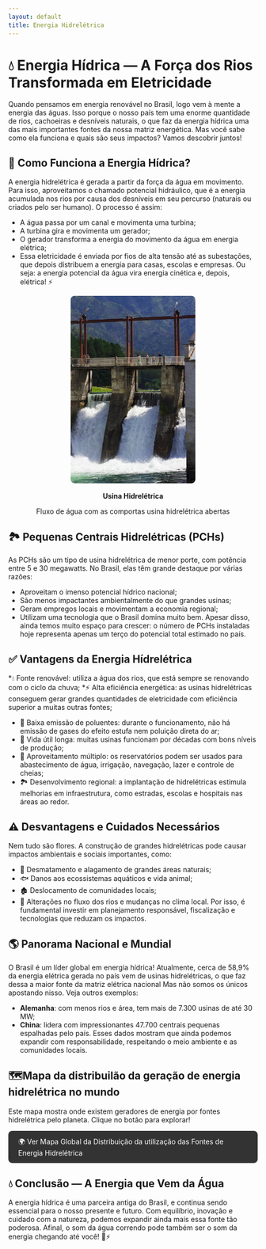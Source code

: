 ```yaml
---
layout: default
title: Energia Hidrelétrica
---
```


# **💧 Energia Hídrica — A Força dos Rios Transformada em Eletricidade**

Quando pensamos em energia renovável no Brasil, logo vem à mente a energia das águas. Isso porque o nosso país tem uma enorme quantidade de rios, cachoeiras e desníveis naturais, o que faz da energia hídrica uma das mais importantes fontes da nossa matriz energética. Mas você sabe como ela funciona e quais são seus impactos? Vamos descobrir juntos!

## **🌊 Como Funciona a Energia Hídrica?**

A energia hidrelétrica é gerada a partir da força da água em movimento. Para isso, aproveitamos o chamado potencial hidráulico, que é a energia acumulada nos rios por causa dos desníveis em seu percurso (naturais ou criados pelo ser humano).
O processo é assim:
* A água passa por um canal e movimenta uma turbina;
* A turbina gira e movimenta um gerador;
* O gerador transforma a energia do movimento da água em energia elétrica;
* Essa eletricidade é enviada por fios de alta tensão até as subestações, que depois distribuem a energia para casas, escolas e empresas.
  Ou seja: a energia potencial da água vira energia cinética e, depois, elétrica! ⚡

<div style="text-align: center;">
  <img 
    src="https://raw.githubusercontent.com/cauaschuch/barao_ciencias/main/IMAGES/Usina%20Hidreletrica.jpg"
    alt="Usina hidrelétrica"
    style="max-width: 50%; border-radius: 8px;">
  <p><strong>Usina Hidrelétrica</strong></p>
  <p>Fluxo de água com as comportas usina hidrelétrica abertas</p>
</div>

## **🏞️ Pequenas Centrais Hidrelétricas (PCHs)**

As PCHs são um tipo de usina hidrelétrica de menor porte, com potência entre 5 e 30 megawatts. No Brasil, elas têm grande destaque por várias razões:
* Aproveitam o imenso potencial hídrico nacional;
* São menos impactantes ambientalmente do que grandes usinas;
* Geram empregos locais e movimentam a economia regional;
* Utilizam uma tecnologia que o Brasil domina muito bem.
  Apesar disso, ainda temos muito espaço para crescer: o número de PCHs instaladas hoje representa apenas um terço do potencial total estimado no país.

## **✅ Vantagens da Energia Hídrelétrica**

*💧 Fonte renovável: utiliza a água dos rios, que está sempre se renovando com o ciclo da chuva;
*⚡ Alta eficiência energética: as usinas hidrelétricas conseguem gerar grandes quantidades de eletricidade com eficiência superior a muitas outras fontes;
* 🌿 Baixa emissão de poluentes: durante o funcionamento, não há emissão de gases do efeito estufa nem poluição direta do ar;
* 🧭 Vida útil longa: muitas usinas funcionam por décadas com bons níveis de produção;
* 🚿 Aproveitamento múltiplo: os reservatórios podem ser usados para abastecimento de água, irrigação, navegação, lazer e controle de cheias;
* 🏞️ Desenvolvimento regional: a implantação de hidrelétricas estimula melhorias em infraestrutura, como estradas, escolas e hospitais nas áreas ao redor.

## **⚠️ Desvantagens e Cuidados Necessários**

Nem tudo são flores. A construção de grandes hidrelétricas pode causar impactos ambientais e sociais importantes, como:
* 🌳 Desmatamento e alagamento de grandes áreas naturais;
* 🐟 Danos aos ecossistemas aquáticos e vida animal;
* 🏚️ Deslocamento de comunidades locais;
* 🔄 Alterações no fluxo dos rios e mudanças no clima local.
  Por isso, é fundamental investir em planejamento responsável, fiscalização e tecnologias que reduzam os impactos.

## **🌎 Panorama Nacional e Mundial**

O Brasil é um líder global em energia hídrica! Atualmente, cerca de 58,9% da energia elétrica gerada no país vem de usinas hidrelétricas, o que faz dessa a maior fonte da matriz elétrica nacional
Mas não somos os únicos apostando nisso. Veja outros exemplos:
* **Alemanha**: com menos rios e área, tem mais de 7.300 usinas de até 30 MW;
* **China**: lidera com impressionantes 47.700 centrais pequenas espalhadas pelo país.
  Esses dados mostram que ainda podemos expandir com responsabilidade, respeitando o meio ambiente e as comunidades locais.

## **🗺️Mapa da distribuilão da geração de energia hidrelétrica no mundo**

<p>Este mapa mostra onde existem geradores de energia por fontes hidrelétrica pelo planeta. Clique no botão para explorar!</p>

<p><a href="https://globalenergymonitor.org/pt/projects/global-hydropower-tracker/tracker-map/" target="_blank" rel="noopener noreferrer" style="display:inline-block; padding: 12px 20px; background-color:#333; color:white; text-decoration:none; border-radius:8px;">🌍 Ver Mapa Global da Distribuição  da utilização das Fontes de Energia Hidrelétrica</a></p>


## **💧 Conclusão — A Energia que Vem da Água**
A energia hídrica é uma parceira antiga do Brasil, e continua sendo essencial para o nosso presente e futuro. Com equilíbrio, inovação e cuidado com a natureza, podemos expandir ainda mais essa fonte tão poderosa.
Afinal, o som da água correndo pode também ser o som da energia chegando até você! 🌊⚡



  
